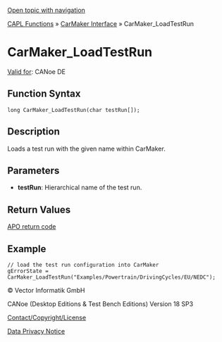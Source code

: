 [Open topic with navigation](../../../../../CANoeDEFamily.htm#Topics/CAPLFunctions/CarMaker/Functions/CAPLfunctionCarMakerLoadTestRun.md)

[CAPL Functions](../../CAPLfunctions.md) » [CarMaker Interface](../CAPLfunctionsCarMakerOverview.md) » CarMaker_LoadTestRun

# CarMaker_LoadTestRun

[Valid for](../../../Shared/FeatureAvailability.md):  CANoe DE

## Function Syntax

```plaintext
long CarMaker_LoadTestRun(char testRun[]);
```

## Description

Loads a test run with the given name within CarMaker.

## Parameters

- **testRun**: Hierarchical name of the test run.

## Return Values

[APO return code](../CAPLfunctionsCarMakerReturnCodes.md)

## Example

```plaintext
// load the test run configuration into CarMaker
gErrorState = CarMaker_LoadTestRun("Examples/Powertrain/DrivingCycles/EU/NEDC");
```

© Vector Informatik GmbH

CANoe (Desktop Editions & Test Bench Editions) Version 18 SP3

[Contact/Copyright/License](../../../Shared/ContactCopyrightLicense.md)

[Data Privacy Notice](https://www.vector.com/int/en/company/get-info/privacy-policy/)